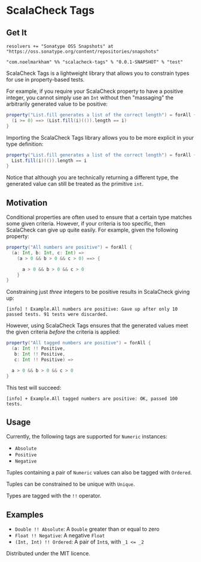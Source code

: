 # ScalaCheck Tags

## Get It

```
resolvers += "Sonatype OSS Snapshots" at "https://oss.sonatype.org/content/repositories/snapshots"
```

```
"com.noelmarkham" %% "scalacheck-tags" % "0.0.1-SNAPSHOT" % "test"
```

ScalaCheck Tags is a lightweight library that allows you to constrain types for use in property-based tests.

For example, if you require your ScalaCheck property to have a positive integer, you cannot simply use an `Int` without then "massaging" the arbitrarily generated value to be positive:

```scala
property("List.fill generates a list of the correct length") = forAll { i: Int =>
  (i >= 0) ==> (List.fill(i)(()).length == i)
}
```

Importing the ScalaCheck Tags library allows you to be more explicit in your type definition:

```scala
property("List.fill generates a list of the correct length") = forAll { (i: Int !! Absolute) =>
  List.fill(i)(()).length == i
}
```

Notice that although you are technically returning a different type, the generated value can still be treated as the primitive `int`.

## Motivation
Conditional properties are often used to ensure that a certain type matches some given criteria. However, if your criteria is too specific, then ScalaCheck can give up quite easily. For example, given the following property:

```scala
property("All numbers are positive") = forAll {
  (a: Int, b: Int, c: Int) =>
    (a > 0 && b > 0 && c > 0) ==> {

      a > 0 && b > 0 && c > 0
    }
}
```

Constraining just _three_ integers to be positive results in ScalaCheck giving up:

```
[info] ! Example.All numbers are positive: Gave up after only 10 passed tests. 91 tests were discarded.
```

However, using ScalaCheck Tags ensures that the generated values meet the given criteria *before* the criteria is applied:

```scala
property("All tagged numbers are positive") = forAll {
  (a: Int !! Positive,
   b: Int !! Positive,
   c: Int !! Positive) =>

  a > 0 && b > 0 && c > 0
}
```

This test will succeed:

```
[info] + Example.All tagged numbers are positive: OK, passed 100 tests.
```

## Usage

Currently, the following tags are supported for `Numeric` instances:

  * `Absolute`
  * `Positive`
  * `Negative`

Tuples containing a pair of `Numeric` values can also be tagged with `Ordered`.

Tuples can be constrained to be unique with `Unique`.

Types are tagged with the `!!` operator.

## Examples

  * `Double !! Absolute`: A `Double` greater than or equal to zero
  * `Float !! Negative`: A negative `Float`
  * `(Int, Int) !! Ordered`: A pair of `Int`s, with `_1 <= _2`

Distributed under the MIT licence.
